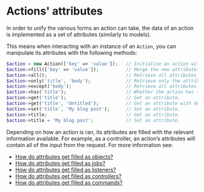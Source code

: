 # Actions' attributes

In order to unify the various forms an action can take, the data of an action is implemented as a set of attributes (similarly to models).

This means when interacting with an instance of an `Action`, you can manipulate its attributes with the following methods:

```php
$action = new Action(['key' => 'value']);   // Initialise an action with the provided attribute.
$action->fill(['key' => 'value']);          // Merge the new attributes with the existing attributes.
$action->all();                             // Retrieve all attributes of an action as an array.
$action->only('title', 'body');             // Retrieve only the attributes provided.
$action->except('body');                    // Retrieve all attributes excepts the one provided.
$action->has('title');                      // Whether the action has the provided attribute.
$action->get('title');                      // Get an attribute.
$action->get('title', 'Untitled');          // Get an attribute with default value.
$action->set('title', 'My blog post');      // Set an attribute.
$action->title;                             // Get an attribute.
$action->title = 'My blog post';            // Set an attribute.
```

Depending on how an action is ran, its attributes are filled with the relevant information available. For example, as a controller, an action’s attributes will contain all of the input from the request. For more information see:

- [How do attributes get filled as objects?](./actions-as-objects.html)
- [How do attributes get filled as jobs?](./actions-as-jobs.html)
- [How do attributes get filled as listeners?](./actions-as-listeners.html)
- [How do attributes get filled as controllers?](./actions-as-controllers.html)
- [How do attributes get filled as commands?](./actions-as-commands.html)
